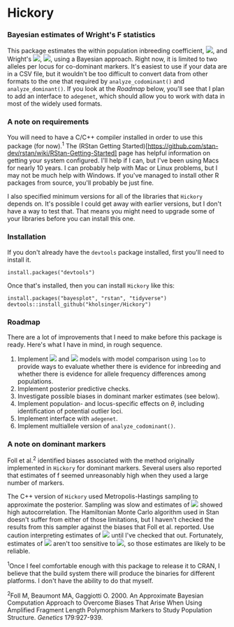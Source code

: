 # Hickory

### Bayesian estimates of Wright's F statistics

This package estimates the within population inbreeding coefficient,
<img src="https://render.githubusercontent.com/render/math?math=f">,
and Wright's <img
src="https://render.githubusercontent.com/render/math?math=F_{ST}">,
<img
src="https://render.githubusercontent.com/render/math?math=\theta">,
using a Bayesian approach. Right now, it is limited to two alleles per
locus for co-dominant markers. It's easiest to use if your data are in
a CSV file, but it wouldn't be too difficult to convert data from
other formats to the one that required by `analyze_codominant()` and
`analyze_dominant()`. If you look at the _Roadmap_ below, you'll see
that I plan to add an interface to `adegenet`, which should allow you
to work with data in most of the widely used formats.

### A note on requirements

You will need to have a C/C++ compiler installed in order to use this
package (for now).<sup>1</sup> The (RStan Getting
Started)[https://github.com/stan-dev/rstan/wiki/RStan-Getting-Started]
page has helpful information on getting your system configured. I'll
help if I can, but I've been using Macs for nearly 10 years. I can
probably help with Mac or Linux problems, but I may not be much help
with Windows. If you've managed to install other R packages from
source, you'll probably be just fine. 

I also specified minimum versions for all of the libraries that `Hickory`
depends on. It's possible I could get away with earlier versions, but
I don't have a way to test that. That means you might need to upgrade
some of your libraries before you can install this one.

### Installation

If you don't already have the `devtools` package installed, first
you'll need to install it.

```
install.packages("devtools")
```

Once that's installed, then you can install `Hickory` like this:

```
install.packages("bayesplot", "rstan", "tidyverse")
devtools::install_github("kholsinger/Hickory")
```

### Roadmap

There are a lot of improvements that I need to make before this
package is ready. Here's what I have in mind, in rough sequence.

1. Implement <img
   src="https://render.githubusercontent.com/render/math?math=f=0">
   and 
   <img
   src="https://render.githubusercontent.com/render/math?math=\theta=0">
   models with model comparison using 
   `loo` to provide ways to evaluate whether there is evidence for
   inbreeding and whether there is evidence for allele frequency
   differences among populations.
2. Implement posterior predictive checks.
3. Investigate possible biases in dominant marker estimates (see
   below). 
4. Implement population- and locus-specific effects on $\theta$,
   including identification of potential outlier loci.
5. Implement interface with `adegenet`.
6. Implement multiallele version of `analyze_codominant()`.

### A note on dominant markers

Foll et al.<sup>2</sup> identified biases associated with the method
originally implemented in `Hickory` for dominant markers. Several
users also reported that estimates of f seemed unreasonably high when
they used a large number of markers. 

The C++ version of `Hickory` used Metropolis-Hastings sampling to
approximate the posterior. Sampling was slow and estimates of <img
src="https://render.githubusercontent.com/render/math?math=\theta">
showed high autocorrelation. The Hamiltonian Monte Carlo algorithm
used in Stan doesn't suffer from either of those limitations, but I
haven't checked the results from this sampler against the biases that
Foll et al. reported. Use caution interpreting estimates of <img
src="https://render.githubusercontent.com/render/math?math=f"> until
I've checked that out. Fortunately, estimates of <img
src="https://render.githubusercontent.com/render/math?math=\theta">
aren't too sensitive to <img
src="https://render.githubusercontent.com/render/math?math=f">, so
those estimates are likely to be reliable.


<sup>1</sup>Once I feel comfortable enough with this package to release it
    to CRAN, I believe that the build system there will produce the
    binaries for different platforms. I don't have the ability to do
    that myself.
    
<sup>2</sup>Foll M, Beaumont MA, Gaggiotti O. 2000. An Approximate
    Bayesian Computation Approach to Overcome Biases That Arise When
    Using Amplified Fragment Length Polymorphism Markers to Study
    Population Structure. <em>Genetics</em> 179:927-939.     
